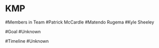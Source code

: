 # KMP
#Members in Team
	#Patrick McCardle
	#Matendo Rugema
	#Kyle Sheeley

#Goal
	#Unknown

#Timeline
#Unknown
